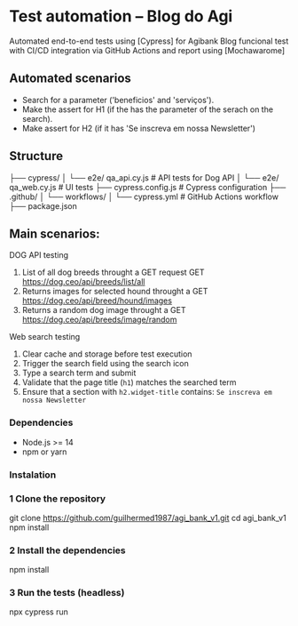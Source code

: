 # Test automation – Blog do Agi

Automated end-to-end tests using [Cypress] for Agibank Blog funcional test
with CI/CD integration via GitHub Actions and report using [Mochawarome]


## Automated scenarios

- Search for a parameter ('beneficios' and 'serviços').
- Make the assert for H1 (if the has the parameter of the serach on the search).
- Make assert for H2 (if it has 'Se inscreva em nossa Newsletter')

## Structure

├── cypress/
│ └── e2e/ qa_api.cy.js # API tests for Dog API
│ └── e2e/ qa_web.cy.js # UI tests
├── cypress.config.js # Cypress configuration
├── .github/
│ └── workflows/
│ └── cypress.yml # GitHub Actions workflow
├── package.json

## Main scenarios:

DOG API testing
1. List of all dog breeds throught a GET request GET https://dog.ceo/api/breeds/list/all
2. Returns images for selected hound throught a GET https://dog.ceo/api/breed/hound/images
3. Returns a random dog image throught a GET https://dog.ceo/api/breeds/image/random

Web search testing
1. Clear cache and storage before test execution
2. Trigger the search field using the search icon
3. Type a search term and submit
4. Validate that the page title (`h1`) matches the searched term
5. Ensure that a section with `h2.widget-title` contains: `Se inscreva em nossa Newsletter`

### Dependencies

- Node.js >= 14
- npm or yarn

### Instalation

### 1️ Clone the repository
git clone https://github.com/guilhermed1987/agi_bank_v1.git
cd agi_bank_v1
npm install

### 2 Install the dependencies
npm install

### 3 Run the tests (headless)
npx cypress run


